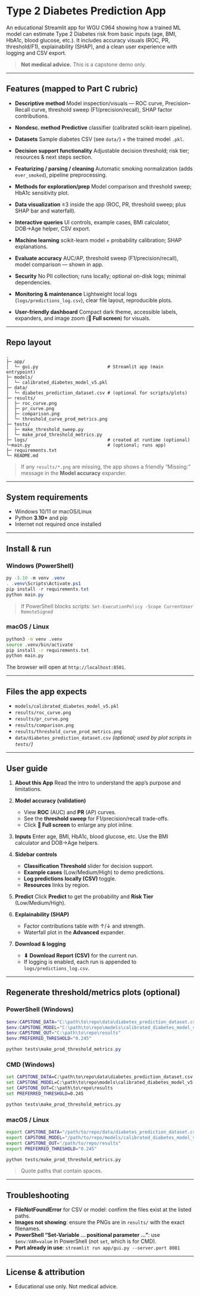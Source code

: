 # Type 2 Diabetes Prediction App 

An educational Streamlit app for WGU C964 showing how a trained ML model can estimate Type 2 Diabetes risk from basic inputs (age, BMI, HbA1c, blood glucose, etc.). It includes accuracy visuals (ROC, PR, threshold/F1), explainability (SHAP), and a clean user experience with logging and CSV export.

> **Not medical advice.** This is a capstone demo only.

---

## Features (mapped to Part C rubric)

* **Descriptive method**
  Model inspection/visuals — ROC curve, Precision–Recall curve, threshold sweep (F1/precision/recall), SHAP factor contributions.

* **Nondesc. method**
  **Predictive** classifier (calibrated scikit-learn pipeline).

* **Datasets**
  Sample diabetes CSV (see `data/`) + the trained model `.pkl`.

* **Decision support functionality**
  Adjustable decision threshold; risk tier; resources & next steps section.

* **Featurizing / parsing / cleaning**
  Automatic smoking normalization (adds `ever_smoked`), pipeline preprocessing.

* **Methods for exploration/prep**
  Model comparison and threshold sweep; HbA1c sensitivity plot.

* **Data visualization**
  ≥3 inside the app (ROC, PR, threshold sweep; plus SHAP bar and waterfall).

* **Interactive queries**
  UI controls, example cases, BMI calculator, DOB→Age helper, CSV export.

* **Machine learning**
  scikit-learn model + probability calibration; SHAP explanations.

* **Evaluate accuracy**
  AUC/AP, threshold sweep (F1/precision/recall), model comparison — shown in app.

* **Security**
  No PII collection; runs locally; optional on-disk logs; minimal dependencies.

* **Monitoring & maintenance**
  Lightweight local logs (`logs/predictions_log.csv`), clear file layout, reproducible plots.

* **User-friendly dashboard**
  Compact dark theme, accessible labels, expanders, and image zoom (**🔎 Full screen**) for visuals.

---

## Repo layout

```
.
├─ app/
│  └─ gui.py                          # Streamlit app (main entrypoint)
├─ models/
│  └─ calibrated_diabetes_model_v5.pkl
├─ data/
│  └─ diabetes_prediction_dataset.csv # (optional for scripts/plots)
├─ results/
│  ├─ roc_curve.png
│  ├─ pr_curve.png
│  ├─ comparison.png
│  └─ threshold_curve_prod_metrics.png
├─ tests/
│  ├─ make_threshold_sweep.py
│  └─ make_prod_threshold_metrics.py
├─ logs/                              # created at runtime (optional)
└─main.py                             # (optional; runs app)
├─ requirements.txt
└─ README.md
```

> If any `results/*.png` are missing, the app shows a friendly “Missing:” message in the **Model accuracy** expander.

---

## System requirements

* Windows 10/11 or macOS/Linux
* Python **3.10+** and pip
* Internet not required once installed

---

## Install & run

### Windows (PowerShell)

```powershell
py -3.10 -m venv .venv
. .venv\Scripts\Activate.ps1
pip install -r requirements.txt
python main.py
```

> If PowerShell blocks scripts:
> `Set-ExecutionPolicy -Scope CurrentUser RemoteSigned`

### macOS / Linux

```bash
python3 -m venv .venv
source .venv/bin/activate
pip install -r requirements.txt
python main.py
```

The browser will open at `http://localhost:8501`.

---

## Files the app expects

* `models/calibrated_diabetes_model_v5.pkl`
* `results/roc_curve.png`
* `results/pr_curve.png`
* `results/comparison.png`
* `results/threshold_curve_prod_metrics.png`
* `data/diabetes_prediction_dataset.csv` *(optional; used by plot scripts in `tests/`)*

---

## User guide

1. **About this App**
   Read the intro to understand the app’s purpose and limitations.

2. **Model accuracy (validation)**

   * View **ROC** (AUC) and **PR** (AP) curves.
   * See the **threshold sweep** for F1/precision/recall trade-offs.
   * Click **🔎 Full screen** to enlarge any plot inline.

3. **Inputs**
   Enter age, BMI, HbA1c, blood glucose, etc. Use the BMI calculator and DOB→Age helpers.

4. **Sidebar controls**

   * **Classification Threshold** slider for decision support.
   * **Example cases** (Low/Medium/High) to demo predictions.
   * **Log predictions locally (CSV)** toggle.
   * **Resources** links by region.

5. **Predict**
   Click **Predict** to get the probability and **Risk Tier** (Low/Medium/High).

6. **Explainability (SHAP)**

   * Factor contributions table with ↑/↓ and strength.
   * Waterfall plot in the **Advanced** expander.

7. **Download & logging**

   * **⬇ Download Report (CSV)** for the current run.
   * If logging is enabled, each run is appended to `logs/predictions_log.csv`.

---

## Regenerate threshold/metrics plots (optional)

### PowerShell (Windows)

```powershell
$env:CAPSTONE_DATA="C:\path\to\repo\data\diabetes_prediction_dataset.csv"
$env:CAPSTONE_MODEL="C:\path\to\repo\models\calibrated_diabetes_model_v5.pkl"
$env:CAPSTONE_OUT="C:\path\to\repo\results"
$env:PREFERRED_THRESHOLD="0.245"

python tests\make_prod_threshold_metrics.py
```

### CMD (Windows)

```cmd
set CAPSTONE_DATA=C:\path\to\repo\data\diabetes_prediction_dataset.csv
set CAPSTONE_MODEL=C:\path\to\repo\models\calibrated_diabetes_model_v5.pkl
set CAPSTONE_OUT=C:\path\to\repo\results
set PREFERRED_THRESHOLD=0.245

python tests\make_prod_threshold_metrics.py
```

### macOS / Linux

```bash
export CAPSTONE_DATA="/path/to/repo/data/diabetes_prediction_dataset.csv"
export CAPSTONE_MODEL="/path/to/repo/models/calibrated_diabetes_model_v5.pkl"
export CAPSTONE_OUT="/path/to/repo/results"
export PREFERRED_THRESHOLD="0.245"

python tests/make_prod_threshold_metrics.py
```

> Quote paths that contain spaces.

---

## Troubleshooting

* **FileNotFoundError** for CSV or model: confirm the files exist at the listed paths.
* **Images not showing**: ensure the PNGs are in `results/` with the exact filenames.
* **PowerShell “Set-Variable … positional parameter …”**: use `$env:VAR=value` in PowerShell (not `set`, which is for CMD).
* **Port already in use**: `streamlit run app/gui.py --server.port 8081`

---

## License & attribution

* Educational use only. Not medical advice.
